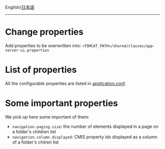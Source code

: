 English/[日本語](https://github.com/aegif/NemakiWare/wiki/%E7%92%B0%E5%A2%83%E8%A8%AD%E5%AE%9A%28UI%29:-%E3%83%97%E3%83%AD%E3%83%91%E3%83%86%E3%82%A3)
***

# Change properties
Add properties to be overwritten into: 
`<TOMCAT_PATH>/shared/classes/app-server-ui.properties`

# List of properties
All the configurable properties are listed in [application.conf](https://github.com/aegif/NemakiWare/blob/master/ui/conf/application.conf).

# Some important properties
We pick up here some important of them:  
- `navigation.paging.size`: the number of elements displayed in a page on a folder's children list
- `navigation.column.displayed`: CMIS property ids displayed as a column of a folder's chilren list
